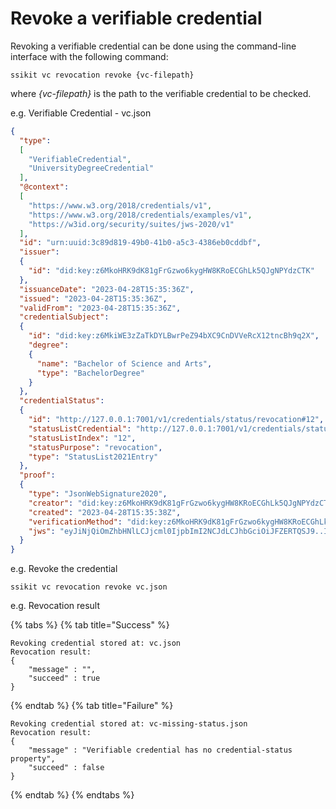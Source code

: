 # Revoke a verifiable credential

Revoking a verifiable credential can be done using the command-line interface with the
following command:

```shell
ssikit vc revocation revoke {vc-filepath}
```

where _{vc-filepath}_ is the path to the verifiable credential to be checked.

e.g. Verifiable Credential - vc.json

```json
{
  "type":
  [
    "VerifiableCredential",
    "UniversityDegreeCredential"
  ],
  "@context":
  [
    "https://www.w3.org/2018/credentials/v1",
    "https://www.w3.org/2018/credentials/examples/v1",
    "https://w3id.org/security/suites/jws-2020/v1"
  ],
  "id": "urn:uuid:3c89d819-49b0-41b0-a5c3-4386eb0cddbf",
  "issuer":
  {
    "id": "did:key:z6MkoHRK9dK81gFrGzwo6kygHW8KRoECGhLk5QJgNPYdzCTK"
  },
  "issuanceDate": "2023-04-28T15:35:36Z",
  "issued": "2023-04-28T15:35:36Z",
  "validFrom": "2023-04-28T15:35:36Z",
  "credentialSubject":
  {
    "id": "did:key:z6MkiWE3zZaTkDYLBwrPeZ94bXC9CnDVVeRcX12tncBh9q2X",
    "degree":
    {
      "name": "Bachelor of Science and Arts",
      "type": "BachelorDegree"
    }
  },
  "credentialStatus":
  {
    "id": "http://127.0.0.1:7001/v1/credentials/status/revocation#12",
    "statusListCredential": "http://127.0.0.1:7001/v1/credentials/status/revocation",
    "statusListIndex": "12",
    "statusPurpose": "revocation",
    "type": "StatusList2021Entry"
  },
  "proof":
  {
    "type": "JsonWebSignature2020",
    "creator": "did:key:z6MkoHRK9dK81gFrGzwo6kygHW8KRoECGhLk5QJgNPYdzCTK",
    "created": "2023-04-28T15:35:38Z",
    "verificationMethod": "did:key:z6MkoHRK9dK81gFrGzwo6kygHW8KRoECGhLk5QJgNPYdzCTK#z6MkoHRK9dK81gFrGzwo6kygHW8KRoECGhLk5QJgNPYdzCTK",
    "jws": "eyJiNjQiOmZhbHNlLCJjcml0IjpbImI2NCJdLCJhbGciOiJFZERTQSJ9..Im6fYtggnBdooYMj0SNUEEZ6OGLfj7OHW6ZBaOusOR4HL6AqRdK7Sbm9vya8H_g6XQR8aeH1VXM5OTh5_P-eAA"
  }
}
```

e.g. Revoke the credential
```shell
ssikit vc revocation revoke vc.json
```

e.g. Revocation result

{% tabs %}
{% tab title="Success" %}
```text
Revoking credential stored at: vc.json
Revocation result:
{
    "message" : "",
    "succeed" : true
}
```
{% endtab %}
{% tab title="Failure" %}
```text
Revoking credential stored at: vc-missing-status.json
Revocation result:
{
    "message" : "Verifiable credential has no credential-status property",
    "succeed" : false
}
```
{% endtab %}
{% endtabs %}